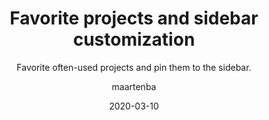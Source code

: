 ---
type: tip
date: 2020-03-10
title: Favorite projects and sidebar customization
topics: [teams, personal, projects, code]
author: maartenba
subtitle: Favorite often-used projects and pin them to the sidebar.
thumbnail: ./thumbnail.png
cardThumbnail: ./card.png
shortVideo:
  poster: ./preview.png
  url: https://youtu.be/Z44aW_q-iCY
leadin: |
    **Customize the sidebar &amp; navigate to projects faster!**
    
    Have a project you have to access regularly? Mark it as a favorite so navigating to it from the sidebar becomes easier. Toggle projects and other icons to customize your Space.
    
    Pinned projects show a quick access menu on hover, letting us navigate to the project's issues, checklists and code reviews. Repositories get a direct link, too!
    
    [More about finding projects in Space...](https://www.jetbrains.com/help/space/find-a-project.html)
    
---